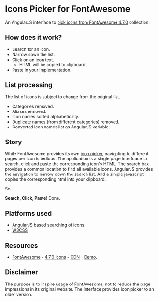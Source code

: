 # Icons Picker for FontAwesome

An AngularJS interface to [pick icons from FontAwesome 4.7.0](https://anytizer.github.io/demo/picker.fa/index.html) collection.


## How does it work?

 * Search for an icon.
 * Narrow down the list.
 * Click on an icon text.
   - HTML will be copied to clipboard.
 * Paste in your implementation.


## List processing

The list of icons is subject to change from the original list.

 * Categories removed.
 * Aliases removed.
 * Icon names sorted alphabetically.
 * Duplicate names (from different categories) removed.
 * Converted icon names list as AngularJS variable.


## Story

While FontAwesome provides its own [icon picker](https://fontawesome.com/v4.7.0/icons/), navigating to different pages per icon is tedious. The application is a single page interfcace to search, click and paste the corresponding icon's HTML. The search box provides a common location to find all available icons. AngularJS provides the navigation to narrow down the search list. And a simple javascript copies the corresponding html into your clipboard.

So,

**Search, Click, Paste**! Done.


## Platforms used

 * [AngularJS](https://code.angularjs.org/) based searching of icons.
 * [W3CSS](https://www.w3schools.com/w3css/)


## Resources

 * [FontAwesome](https://github.com/FortAwesome/Font-Awesome) - [4.7.0 icons](https://fontawesome.com/v4.7.0/icons/) - [CDN](https://www.bootstrapcdn.com/fontawesome/) - [Demo](https://anytizer.github.io/demo/picker.fa/index.html).


## Disclaimer

The purpose is to inspire usage of FontAwesome, not to reduce the page impressions in its original website. The interface provides icon picker to an older version.
